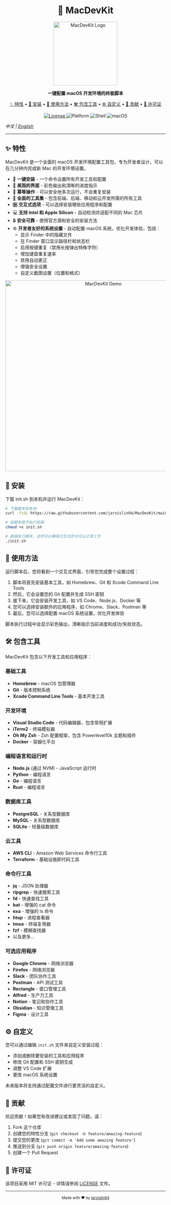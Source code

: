 <p align="center">
  <h1 align="center">🚀 MacDevKit</h1>
</p>

<p align="center">
  <img src="docs/brand.webp" alt="MacDevKit Logo" width="200">
</p>

<p align="center">
  <strong>一键配置 macOS 开发环境的终极脚本</strong>
</p>

<p align="center">
  <a href="#-特性">✨ 特性</a> •
  <a href="#-安装">🔧 安装</a> •
  <a href="#-使用方法">📖 使用方法</a> •
  <a href="#-包含工具">🛠️ 包含工具</a> •
  <a href="#-自定义">⚙️ 自定义</a> •
  <a href="#-贡献">👥 贡献</a> •
  <a href="#-许可证">📄 许可证</a>
</p>

<p align="center">
  <a href="https://github.com/jarvislin94/MacDevKit/blob/main/LICENSE">
    <img src="https://img.shields.io/github/license/jarvislin94/MacDevKit" alt="License">
  </a>
  <img src="https://img.shields.io/badge/platform-macOS-lightgrey" alt="Platform">
  <img src="https://img.shields.io/badge/shell-bash-4EAA25" alt="Shell">
  <img src="https://img.shields.io/badge/macOS-Monterey%20|%20Ventura%20|%20Sonoma-blue" alt="macOS">
</p>

_中文 | [English](README.en.md)_

---

## ✨ 特性

MacDevKit 是一个全面的 macOS 开发环境配置工具包，专为开发者设计，可以在几分钟内完成新 Mac 的开发环境设置。

- 🚀 **一键安装** - 一个命令设置所有开发工具和配置
- 🎨 **美观的界面** - 彩色输出和清晰的进度指示
- 🔄 **幂等操作** - 可以安全地多次运行，不会重复安装
- 🔧 **全面的工具集** - 包含前端、后端、移动和云开发所需的所有工具
- 🎛️ **交互式选项** - 可以选择安装哪些应用程序和配置
- 💻 **支持 Intel 和 Apple Silicon** - 自动检测并适配不同的 Mac 芯片
- 🔒 **安全可靠** - 使用官方源和安全的安装方法
- ⚙️ **开发者友好的系统设置** - 自动配置 macOS 系统，优化开发体验，包括：
  - 显示 Finder 中的隐藏文件
  - 在 Finder 窗口显示路径栏和状态栏
  - 启用按键重复（禁用长按弹出特殊字符）
  - 增加键盘重复速率
  - 禁用自动更正
  - 增强安全设置
  - 自定义截图设置（位置和格式）

<p align="center">
  <img src="https://user-images.githubusercontent.com/12573233/236685568-5b4c9ae5-f222-4fdb-b1bf-b536d2cc0c0d.gif" alt="MacDevKit Demo" width="600">
</p>

## 🔧 安装

下载 init.sh 到本机并运行 MacDevKit：

```bash
# 下载脚本到本地
curl -fsSL https://raw.githubusercontent.com/jarvislin94/MacDevKit/main/init.sh -o init.sh

# 给脚本赋予执行权限
chmod +x init.sh

# 直接执行脚本，这样可以确保交互式命令可以正常工作
./init.sh

```

## 📖 使用方法

运行脚本后，您将看到一个交互式界面，引导您完成整个设置过程：

1. 脚本将首先安装基本工具，如 Homebrew、Git 和 Xcode Command Line Tools
2. 然后，它会设置您的 Git 配置并生成 SSH 密钥
3. 接下来，它会安装开发工具，如 VS Code、Node.js、Docker 等
4. 您可以选择安装额外的应用程序，如 Chrome、Slack、Postman 等
5. 最后，您可以选择配置 macOS 系统设置，优化开发体验

脚本执行过程中会显示彩色输出，清晰指示当前进度和成功/失败状态。

## 🛠️ 包含工具

MacDevKit 包含以下开发工具和应用程序：

### 基础工具

- **Homebrew** - macOS 包管理器
- **Git** - 版本控制系统
- **Xcode Command Line Tools** - 基本开发工具

### 开发环境

- **Visual Studio Code** - 代码编辑器，包含常用扩展
- **iTerm2** - 终端模拟器
- **Oh My Zsh** - Zsh 配置框架，包含 Powerlevel10k 主题和插件
- **Docker** - 容器化平台

### 编程语言和运行时

- **Node.js** (通过 NVM) - JavaScript 运行时
- **Python** - 编程语言
- **Go** - 编程语言
- **Rust** - 编程语言

### 数据库工具

- **PostgreSQL** - 关系型数据库
- **MySQL** - 关系型数据库
- **SQLite** - 轻量级数据库

### 云工具

- **AWS CLI** - Amazon Web Services 命令行工具
- **Terraform** - 基础设施即代码工具

### 命令行工具

- **jq** - JSON 处理器
- **ripgrep** - 快速搜索工具
- **fd** - 快速查找工具
- **bat** - 增强的 cat 命令
- **exa** - 增强的 ls 命令
- **htop** - 进程查看器
- **tmux** - 终端复用器
- **fzf** - 模糊查找器
- 以及更多...

### 可选应用程序

- **Google Chrome** - 网络浏览器
- **Firefox** - 网络浏览器
- **Slack** - 团队协作工具
- **Postman** - API 测试工具
- **Rectangle** - 窗口管理工具
- **Alfred** - 生产力工具
- **Notion** - 笔记和协作工具
- **Obsidian** - 知识管理工具
- **Figma** - 设计工具

## ⚙️ 自定义

您可以通过编辑 `init.sh` 文件来自定义安装过程：

- 添加或删除要安装的工具和应用程序
- 修改 Git 配置和 SSH 密钥生成
- 调整 VS Code 扩展
- 更改 macOS 系统设置

未来版本将支持通过配置文件进行更灵活的自定义。

## 👥 贡献

欢迎贡献！如果您有改进建议或发现了问题，请：

1. Fork 这个仓库
2. 创建您的特性分支 (`git checkout -b feature/amazing-feature`)
3. 提交您的更改 (`git commit -m 'Add some amazing feature'`)
4. 推送到分支 (`git push origin feature/amazing-feature`)
5. 创建一个 Pull Request

## 📄 许可证

该项目采用 MIT 许可证 - 详情请参阅 [LICENSE](LICENSE) 文件。

---

<p align="center">
  <sub>Made with ❤️ by <a href="https://github.com/jarvislin94">jarvislin94</a></sub>
</p>
